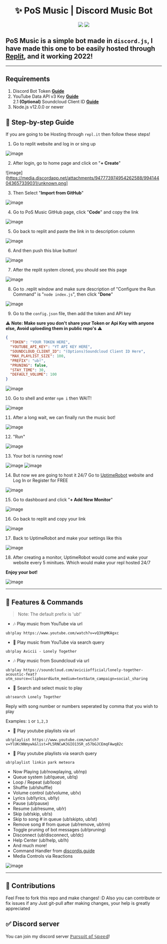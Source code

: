 <h1 align="center">✨ PoS Music | Discord Music Bot</h1>

<p align="center">
  <a href="https://github.com/york9675/PoS-Music/issues"><img src="https://img.shields.io/github/issues/york9675/PoS-Music?style=flat" /></a>
  <a href="https://github.com/york9675/PoS-Music/stargazers"><img src="https://img.shields.io/github/stars/york9675/PoS-Music?style=flat" /></a>
</p>

## PoS Music is a simple bot made in `discord.js`, I have made this one to be easily hosted through [Replit](https://replit.com), and it working 2022!

---
## Requirements

1. Discord Bot Token **[Guide](https://discordjs.guide/preparations/setting-up-a-bot-application.html#creating-your-bot)**
2. YouTube Data API v3 Key **[Guide](https://www.youtube.com/watch?v=N18czV5tj5o)**  
2.1 **(Optional)** Soundcloud Client ID **[Guide](https://github.com/eritislami/evobot/issues/93#issuecomment-649962700)**
3. Node.js v12.0.0 or newer

## 🚀 Step-by-step Guide

If you are going to be Hosting through `repl.it` then follow these steps!

1. Go to replit website and log in or sing up

![image](https://media.discordapp.net/attachments/947773974954262588/994143016870740018/unknown.png)

2. After login, go to home page and click on "**+ Create**"

![image](https://media.discordapp.net/attachments/947773974954262588/994144043657339031/unknown.png]

3. Then Select "**Import from GitHub**"

![image](https://media.discordapp.net/attachments/947773974954262588/994144409740386304/unknown.png)

4. Go to PoS Music GitHub page, click "**Code**" and copy the link

![image](https://media.discordapp.net/attachments/947773974954262588/994144972360126555/unknown.png)

5. Go back to replit and paste the link in to description column

![image](https://media.discordapp.net/attachments/947773974954262588/994145470572146698/unknown.png)

6. And then push this blue button!

![image](https://media.discordapp.net/attachments/947773974954262588/994145850139869255/unknown.png)

7. After the replit system cloned, you should see this page 

![image](https://media.discordapp.net/attachments/947773974954262588/994146186653081661/unknown.png)

8. Go to .replit window and make sure description  of "Configure the Run Command" is "`node index.js`", then click "**Done**"

![image](https://media.discordapp.net/attachments/947773974954262588/994146919150522409/unknown.png)

9. Go to the `config.json` file, then add the token and API key

:warning: **Note: Make sure you don't share your Token or Api Key with anyone else, Avoid uploeding them in public repo's** :warning:

```json
{
  "TOKEN": "YOUR TOKEN HERE",
  "YOUTUBE_API_KEY": "YT API KEY HERE",
  "SOUNDCLOUD_CLIENT_ID": "(Options)Soundcloud Client ID Here",
  "MAX_PLAYLIST_SIZE": 100,
  "PREFIX": "ub!",
  "PRUNING": false,
  "STAY_TIME": 30,
  "DEFAULT_VOLUME": 100
}
```

![image](https://media.discordapp.net/attachments/947773974954262588/994147296327520256/unknown.png)

10. Go to shell and enter `npm i` then WAIT!

![image](https://media.discordapp.net/attachments/947773974954262588/994151460277342268/unknown.png)

11. After a long wait, we can finally run the music bot!

![image](https://media.discordapp.net/attachments/947773974954262588/994153862845960202/unknown.png)

12. "Run"

![image](https://media.discordapp.net/attachments/947773974954262588/994153992974254080/unknown.png)

13. Your bot is running now!

![image](https://media.discordapp.net/attachments/947773974954262588/994154476317458442/unknown.png)
![image](https://media.discordapp.net/attachments/947773974954262588/994154476527177768/unknown.png)

14. But now we are going to host it 24/7
Go to [UptimeRobot](https://uptimerobot.com/) website and Log In or Register for FREE

![image](https://media.discordapp.net/attachments/947773974954262588/994154932682895391/unknown.png)

15. Go to dashboard and click "**+ Add New Monitor**" 

![image](https://media.discordapp.net/attachments/947773974954262588/994155652513538048/unknown.png)

16. Go back to replit and copy your link

![image](https://media.discordapp.net/attachments/947773974954262588/994156007011930122/unknown.png)

17. Back to UptimeRobot and make your settings like this

![image](https://media.discordapp.net/attachments/947773974954262588/994156567840698438/unknown.png)

18. After creating a monitor, UptimeRobot would come and wake your website every 5 minitues. Which would make your repl hosted 24/7

**Enjoy your bot!**

![image](https://media.discordapp.net/attachments/947773974954262588/994157094515257344/unknown.png)


---

## 📝 Features & Commands

> Note: The default prefix is 'ub!'

* 🎶 Play music from YouTube via url

`ub!play https://www.youtube.com/watch?v=vQ3XgMKAgxc`

* 🔎 Play music from YouTube via search query

`ub!play Avicii - Lonely Together`

* 🎶 Play music from Soundcloud via url

`ub!play https://soundcloud.com/aviciiofficial/lonely-together-acoustic-feat?utm_source=clipboard&utm_medium=text&utm_campaign=social_sharing`

* 🔎 Search and select music to play

`ub!search Lonely Together`

Reply with song number or numbers seperated by comma that you wish to play

Examples: `1` or `1,2,3`

* 📃 Play youtube playlists via url

`ub!playlist https://www.youtube.com/watch?v=YlUKcNNmywk&list=PL5RNCwK3GIO13SR_o57bGJCEmqFAwq82c`

* 🔎 Play youtube playlists via search query

`ub!playlist linkin park meteora`
* Now Playing (ub!nowplaying, ub!np)
* Queue system (ub!queue, ub!q)
* Loop / Repeat (ub!loop)
* Shuffle (ub!shuffle)
* Volume control (ub!volume, ub!v)
* Lyrics (ub!lyrics, ub!ly)
* Pause (ub!pause)
* Resume (ub!resume, ub!r)
* Skip (ub!skip, ub!s)
* Skip to song # in queue (ub!skipto, ub!st)
* Remove song # from queue (ub!remove, ub!rm)
* Toggle pruning of bot messages (ub!pruning)
* Disconnect (ub!disconnect, ub!dc)
* Help Center (ub!help, ub!h)
* And much more!
* Command Handler from [discordjs.guide](https://discordjs.guide/)
* Media Controls via Reactions

![image](https://media.discordapp.net/attachments/947773974954262588/993827538671513680/unknown.png)

---

## 🤝 Contributions

Feel Free to fork this repo and make changes! :D
Also you can contribute or fix issues if any
Just git-pull after making changes, your help is greatly appreciated

## ✅ Discord server

You can join my discord server [ℙ𝕦𝕣𝕤𝕦𝕚𝕥 𝕠𝕗 𝕊𝕡𝕖𝕖𝕕](https://discord.gg/gASqnJYCWc)!
